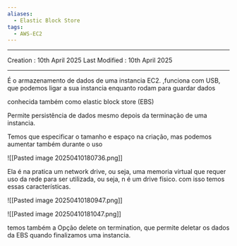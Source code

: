 ```yaml
---
aliases:
  - Elastic Block Store
tags:
  - AWS-EC2
---
```

---
Creation : 10th April 2025
Last Modified : 10th April 2025
___

É o armazenamento de dados de uma instancia EC2. ,funciona com USB, que podemos ligar a sua instancia enquanto rodam para guardar dados

conhecida também como elastic block store (EBS)

Permite persistência de dados mesmo depois da terminação de uma instancia.

Temos que especificar o tamanho e espaço na criação, mas podemos aumentar também durante o uso

![[Pasted image 20250410180736.png]]

Ela é na pratica um network drive, ou seja, uma memoria virtual que requer uso da rede para ser utilizada, ou seja, n é um drive físico.
com isso temos essas características.

![[Pasted image 20250410180947.png]]

![[Pasted image 20250410181047.png]]

temos também a Opção delete on termination, que permite deletar os dados da EBS quando finalizamos uma instancia.

